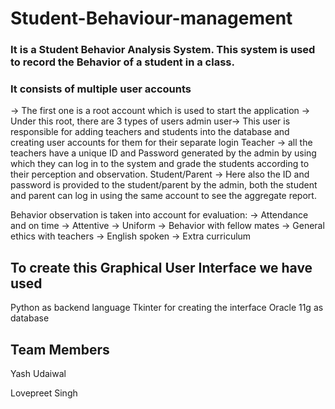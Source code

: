 # Student-Behaviour-management

### It is a Student Behavior Analysis System. This system is used to record the Behavior of a student in a class.

### It consists of multiple user accounts 

-> The first one is a root account which is used to start the application 
-> Under this root, there are 3 types of users 
   admin user-> This user is responsible for adding teachers and students into the database and creating user accounts for them for their separate login 
   Teacher -> all the teachers have a unique ID and Password generated by the admin by using which they can log in to the system and grade the students according to their perception and observation.
   Student/Parent -> Here also the ID and password is provided to the student/parent by the admin, both the student and parent can log in using the same account to see the aggregate report.

Behavior observation is taken into account for evaluation:
    -> Attendance and on time 
    -> Attentive 
    -> Uniform 
    -> Behavior with fellow mates 
    -> General ethics with teachers 
    -> English spoken 
    -> Extra curriculum

## To create this Graphical User Interface we have used 
   Python as backend language 
   Tkinter for creating the interface 
   Oracle 11g as database

## Team Members

Yash Udaiwal

Lovepreet Singh
